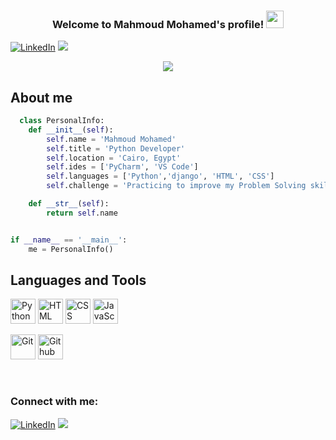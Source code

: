 <h3 align="center">
  Welcome to Mahmoud Mohamed's profile!
  <img src="https://media.giphy.com/media/hvRJCLFzcasrR4ia7z/giphy.gif" width="28">
</h3>


<!-- Social icons section -->
<p align="left">
 <a href="https://www.linkedin.com/in/mahmoud-mohamed-07b983234/"><img src="https://img.shields.io/badge/LinkedIn-%230177B5?style=flat&logo=linkedin&logoColor=white" alt="LinkedIn" title="LinkedIn"/></a>
  <a href="https://web.facebook.com/mahmoudtino22?_rdc=1&_rdr" alt="Facebook" title="Facebook" ><img src="https://img.shields.io/badge/Facebook-%231877F2.svg?style=falt&logo=facebook&logoColor=white"/></a>
  </p>

<p align="center">
  <a href="https://github.com/DenverCoder1/readme-typing-svg"><img src="https://readme-typing-svg.herokuapp.com?color=36BCF7FF&center=true&vCenter=true&lines=Back+End+Student;Always+Learning+new+things;Python+Developer;&center=true&width=500&height=50"></a>
</p>

## About me
```py
  class PersonalInfo:
    def __init__(self):
        self.name = 'Mahmoud Mohamed'
        self.title = 'Python Developer'
        self.location = 'Cairo, Egypt'
        self.ides = ['PyCharm', 'VS Code']
        self.languages = ['Python','django', 'HTML', 'CSS']
        self.challenge = 'Practicing to improve my Problem Solving skill'

    def __str__(self):
        return self.name


if __name__ == '__main__':
    me = PersonalInfo()
```
## Languages and Tools
<p align="left">
    <img  src="https://bit.ly/3stK11q" alt="Python" width="40px" title="Python"> 
    <img  src="https://bit.ly/3FIIJVn" alt="HTML" width="40px" title="HTML">
    <img  src="https://bit.ly/3l3qkcu" alt="CSS" width="40px" title="CSS">
    <img  src="https://bit.ly/3Mket5M" alt="JavaScript" width="40px" title="JavaScript">
    <br />


</p>
<p align="left">
    <img src="https://bit.ly/3yvoEjR" alt="Git" width="40px" title="Git">
    <img src="https://bit.ly/3wvo4Ai" alt="Github" width="40px" title="Github">
</p>

<br />

### Connect with me:
<p align="left">
 <a href="https://www.linkedin.com/in/mahmoud-mohamed-07b983234/"><img src="https://cdn.jsdelivr.net/npm/simple-icons@v3/icons/linkedin.svg" alt="LinkedIn" title="LinkedIn"/></a>
  <a href="https://web.facebook.com/mahmoudtino22?_rdc=1&_rdr" alt="Facebook" title="Facebook" ><img src="https://cdn.jsdelivr.net/npm/simple-icons@v3/icons/facebook.svg"/></a>
  </p>


<br />

